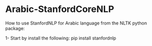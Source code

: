 # Arabic-StanfordCoreNLP
How to use StanfordNLP for Arabic language from the NLTK python package:

1- Start by install the following:
   pip install stanfordnlp
